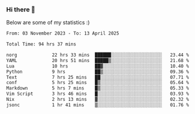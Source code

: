 ### Hi there 👋
Below are some of my statistics :)

<!--START_SECTION:waka-->

```txt
From: 03 November 2023 - To: 13 April 2025

Total Time: 94 hrs 37 mins

norg             22 hrs 33 mins  ██████░░░░░░░░░░░░░░░░░░░   23.44 %
YAML             20 hrs 51 mins  █████▒░░░░░░░░░░░░░░░░░░░   21.68 %
Lua              10 hrs          ██▓░░░░░░░░░░░░░░░░░░░░░░   10.40 %
Python           9 hrs           ██▒░░░░░░░░░░░░░░░░░░░░░░   09.36 %
Text             7 hrs 25 mins   ██░░░░░░░░░░░░░░░░░░░░░░░   07.71 %
conf             5 hrs 25 mins   █▒░░░░░░░░░░░░░░░░░░░░░░░   05.64 %
Markdown         5 hrs 7 mins    █▒░░░░░░░░░░░░░░░░░░░░░░░   05.33 %
Vim Script       3 hrs 46 mins   █░░░░░░░░░░░░░░░░░░░░░░░░   03.93 %
Nix              2 hrs 13 mins   ▓░░░░░░░░░░░░░░░░░░░░░░░░   02.32 %
jsonc            1 hr 41 mins    ▒░░░░░░░░░░░░░░░░░░░░░░░░   01.76 %
```

<!--END_SECTION:waka-->

<!--
**KlapenHz/KlapenHz** is a ✨ _special_ ✨ repository because its `README.md` (this file) appears on your GitHub profile.

Here are some ideas to get you started:

- 🔭 I’m currently working on ...
- 🌱 I’m currently learning ...
- 👯 I’m looking to collaborate on ...
- 🤔 I’m looking for help with ...
- 💬 Ask me about ...
- 📫 How to reach me: ...
- 😄 Pronouns: ...
- ⚡ Fun fact: ...
-->
